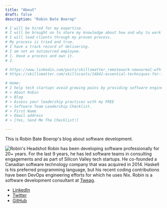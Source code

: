 ```yaml
---
title: "About"
draft: false
description: "Robin Bate Boerop"

# I will be hired for my expertise.
# I will be brought on to share my knowledge about how and why to work in certain ways.
# I will lead clients through my proven process.
# My process is tried and true.
# I have a track record of delivering.
# I am not an outsourced employee.
# 1. Have a process and own it.
# 2. 

# https://www.linkedin.com/posts/skillsmatter_remotework-newnormal-wfh-activity-6694904475800403968-6yYK
# https://skillsmatter.com/skillscasts/14842-essential-techniques-for-leading-software-teams-in-the-work-from-home-era

# Home:
# I help tech startups avoid growing pains by providing software engineering leadership.
# > About Robin
# > Blog
# > Assess your leadership practices with my FREE
# > Software Team Leadership Checklist.
# > First Name
# > Email address
# > [Yes, Send Me The Checklist!]

---
```


This is Robin Bate Boerop's blog about software development.

![Robin's Headshot](/images/robinbb-headshot-square.jpg)
Robin has been developing software professionally for 20+ years. For the last 9
years, he has led software teams in consulting engagements and as part of
Silicon Valley tech startups. He co-founded a Canadian software technology
company that was acquired in 2014. Haskell is his preferred programming
language, but his recent coding contributions have been DevOps engineering
efforts for which he uses Nix. Robin is a software development consultant at
[Tweag](https://tweag.io/). 

- [LinkedIn](https://www.linkedin.com/in/robinbb/)
- [Twitter](https://twitter.com/robinbateboerop)
- [GitHub](https://github.com/robinbb)


